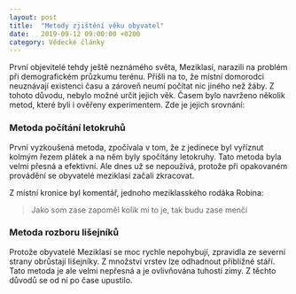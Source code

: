 ```yaml
---
layout: post
title:  "Metody zjištění věku obyvatel"
date:   2019-09-12 09:00:00 +0200
category: Vědecké články
---
```


První objevitelé tehdy ještě neznámého světa, Meziklasí, narazili na problém při demografickém průzkumu terénu. Přišli na to, že místní domorodci neuznávají existenci času a zároveň neumí počítat nic jiného než žáby. Z tohoto důvodu, nebylo možné určit jejich věk. Časem bylo navrženo několik metod, které byli i ověřeny experimentem. Zde je jejich srovnání:

### Metoda počítání letokruhů
První vyzkoušená metoda, zpočívala v tom, že z jedinece byl vyříznut kolmým řezem plátek a na něm byly spočítány letokruhy. Tato metoda byla velmi přesná a efektivní. Ale dnes už se nepoužívá, protože při opakovaném provádění se obyvatelé meziklasí začali zkracovat.

Z místní kronice byl komentář, jednoho meziklasského rodáka Robina:
>Jako som zase zapoměl kolik mi to je, tak budu zase menčí

### Metoda rozboru lišejníků
Protože obyvatelé Meziklasí se moc rychle nepohybují, zpravidla ze severní strany obrůstají lišejníky. Z množství vrstev lze odhadnout přibližné stáří. Tato metoda je ale velmi nepřesná a je ovlivňována tuhostí zimy. Z těchto důvodů se od ní po čase upustilo.